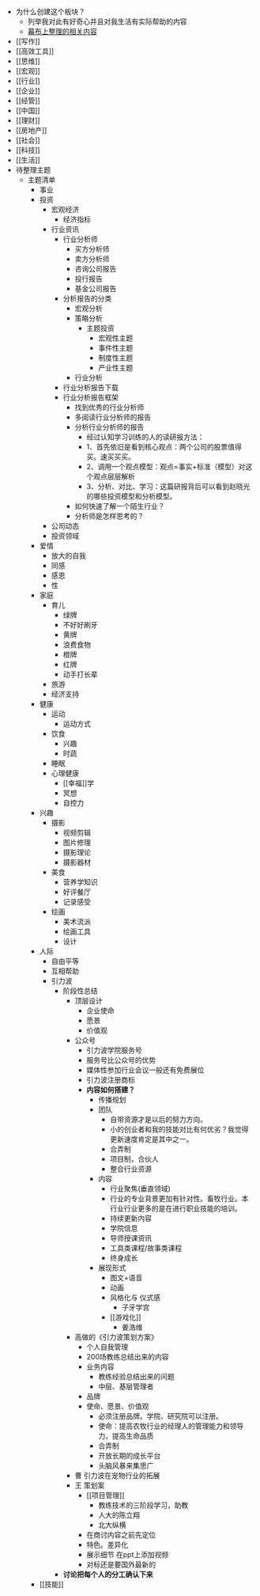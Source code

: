 - 为什么创建这个板块？
    - 列举我对此有好奇心并且对我生活有实际帮助的内容
    - [幕布上整理的相关内容](https://share.mubu.com/doc/M9koNk6ADv)
- [[写作]]
- [[高效工具]]
- [[思维]]
- [[宏观]]
- [[行业]]
- [[企业]]
- [[经管]]
- [[中国]]
- [[理财]]
- [[房地产]]
- [[社会]]
- [[科技]]
- [[生活]]
- 待整理主题
    - 主题清单
        - 事业
        - 投资
            - 宏观经济
                - 经济指标
            - 行业资讯
                - 行业分析师
                    - 买方分析师
                    - 卖方分析师
                    - 咨询公司报告
                    - 投行报告
                    - 基金公司报告
                - 分析报告的分类
                    - 宏观分析
                    - 策略分析
                        - 主题投资
                            - 宏观性主题
                            - 事件性主题
                            - 制度性主题
                            - 产业性主题
                    - 行业分析
                - 行业分析报告下载
                - 行业分析报告框架
                    - 找到优秀的行业分析师
                    - 多阅读行业分析师的报告
                    - 分析行业分析师的报告
                        - 经过认知学习训练的人的读研报方法：
                        - 1、首先依旧是看到核心观点：两个公司的股票值得买。速买买买。
                        - 2、调用一个观点模型：观点=事实+标准（模型）对这个观点层层解析
                        - 3、分析、对比、学习：这篇研报背后可以看到赵晓光的哪些投资模型和分析模型。
                    - 如何快速了解一个陌生行业？
                    - 分析师是怎样思考的？
            - 公司动态
            - 投资领域
        - 爱情
            - 放大的自我
            - 同感
            - 感恩
            - 性
        - 家庭
            - 育儿
                - 绿牌
                - 不好好刷牙
                - 黄牌
                - 浪费食物
                - 橙牌
                - 红牌
                - 动手打长辈
            - 旅游
            - 经济支持
        - 健康
            - 运动
                - 运动方式
            - 饮食
                - 兴趣
                - 时蔬
            - 睡眠
            - 心理健康
                - [[幸福]]学
                - 冥想
                - 自控力
        - 兴趣
            - 摄影
                - 视频剪辑
                - 图片修理
                - 摄影理论
                - 摄影器材
            - 美食
                - 营养学知识
                - 好评餐厅
                - 记录感受
            - 绘画
                - 美术流派
                - 绘画工具
                - 设计
        - 人际
            - 自由平等
            - 互相帮助
            - 引力波
                - 阶段性总结
                    - 顶层设计
                        - 企业使命
                        - 愿景
                        - 价值观
                    - 公众号
                        - 引力波学院服务号
                        - 服务号比公众号的优势
                        - 媒体性参加行业会议一般还有免费展位
                        - 引力波注册商标
                        - **内容如何搭建？**
                            - 传播规划
                            - 团队
                                - 自带资源才是以后的努力方向。
                                - 小的创业者和我的技能对比有何优劣？​我觉得更新速度肯定是其中之一。​
                                - 合弄制
                                - 项目制，合伙人
                                - 整合行业资源
                            - 内容
                                - 行业聚焦(垂直领域)
                                - 行业的专业背景更加有针对性。畜牧行业。本行业行业更多的是在进行职业技能的培训。​
                                - 持续更新内容
                                - 学院信息
                                - 导师授课资讯
                                - 工具类课程/故事类课程
                                - 终身成长
                            - 展现形式
                                - 图文+语音
                                - 动画
                                - 风格化与 仪式感
                                    - 子牙学宫
                                - [[游戏化]]
                                    - 姜浩维
                    - 高做的《引力波策划方案》
                        - 个人自我管理
                        - 200场教练总结出来的内容​
                        - 业务内容
                            - 教练经验总结出来的问题
                            - 中层、基层管理者
                        - 品牌
                        - 使命、愿景、价值观​
                            - 必须注册品牌。学院、研究院可以注册。
                            - 使命：提高农牧行业的经理人的管理能力和领导力，提高生命品质
                            - 合弄制
                            - 开放长期的成长平台
                            - 头脑风暴来集思广
                    - 曹 引力波在宠物行业的拓展
                    - 王 策划案
                        - [[项目管理]]
                            - 教练技术的三阶段学习，助教
                            - 人大的陈立翔
                            - 北大纵横
                        - 在商讨内容之前先定位
                        - 特色。差异化
                        - 展示细节 在ppt上添加视频
                        - 对标还是要国外最新的
                - **讨论把每个人的分工确认下来**
        - [[技能]]
